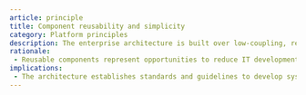 ```yaml
---
article: principle
title: Component reusability and simplicity
category: Platform principles
description: The enterprise architecture is built over low-coupling, reusable, modular components that implement services. Systems architecture must be as simple as possible to maintain yet meet all business and corporate requirements. Whenever complexity is required, it must be encapsulated to promote simplicity of solutions built on the architecture.
rationale: 
 - Reusable components represent opportunities to reduce IT development times and costs. Reusable components leverage investments in current systems. Modular components increase the systems' capacities to adapt to different evolution needs, because the change is isolated from affected modules.
implications:
 - The architecture establishes standards and guidelines to develop system components.
---
```


